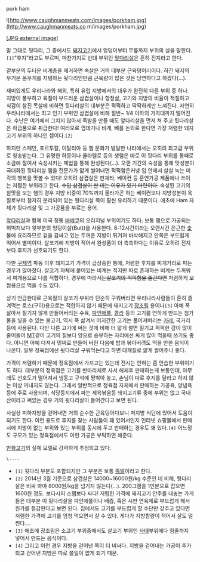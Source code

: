 pork ham

![http://www.caughmanmeats.com/images/porkham.jpg](http://www.caughmanmeats.co
m/images/porkham.jpg)

[[JPG external image]](http://www.caughmanmeats.com/images/porkham.jpg)

  
말 그대로 뒷다리, 그 중에서도 [돼지고기](%EB%8F%BC%EC%A7%80%EA%B3%A0%EA%B8%B0.md)에서 엉덩이부터
무릎까지 부위의 살을 말한다.`[1]`"후지"라고도 부르며, 마찬가지로 반대 부위인
[앞다리살](%EC%95%9E%EB%8B%A4%EB%A6%AC%EC%82%B4.md)은 흔히 전지라고 한다.

겉부분의 두터운 비계층을 제거하면 속살은 거의 대부분 근육덩어리이다. 하긴 돼지의 무거운 몸무게를 지탱하는 뒷다리인만큼 근육량이 많은 것은
당연하다고 하겠다(...).

재미있게도 우리나라와 해외, 특히 유럽 지방에서의 대우가 완전히 다른 부위 중 하나. 지방이 풍부하고 육질이 부드러운 삼겹살이나 항정살,
고기와 지방의 비율이 적절하고 식감이 찰진 목살에 비하면 뒷다리살의 대부분은 퍽퍽하고 딱딱하게만 느껴진다. 자연히 우리나라에서는 최고 인기
부위인 삼겹살에 비해 절반~ 1/4 이하의 가격대까지 떨어진다. 수난은 여기에서 그치지 않아서 족발을 만들 때도 앞다리살을 먼저 쳐 주고
뒷다리살은 하급품으로 취급한다! 여러모로 껍데기나 비계, 뼈를 논외로 한다면 가장 저렴한 돼지고기 부위의 하나인 셈이다.`[2]`

하지만 스페인, 포르투칼, 이탈리아 등 햄 문화가 발달한 나라에서는 오히려 최고급 부위로 칭송받는다. 그 유명한 하몽이나 쿨라텔로 등의
생햄은 바로 이 뒷다리 부위를 통째로 소금에 절여서 숙성시키는 제법을 통해 완성된다(...). 오랜 기간의 숙성을 통해 맛성분이 극대화된
뒷다리살 햄을 전문가가 얇게 썰어내면 퍽퍽함은커녕 입 안에서 살살 녹는 미각의 행복을 맛볼 수 있다! 오히려 삼겹살은 판체타, 베이컨 등
훈연가공 제품에나 쓰이는 저렴한 부위라고 한다. <del>수입 삼겹살이 싼 데는 이유가 있기 마련이다.</del> 숙성된 고기의 참맛을 보는
햄의 경우 지방 비중이 70%까지 올라가곤 하는 베이컨보다 지방성분이 육질로부터 철저히 분리되어 있는 뒷다리살 쪽이 훨씬 유리하기 때문이다.
애초에 Ham 자체가 뒷다리살 및 그 가공품을 부르는 용어.

[앞다리살](%EC%95%9E%EB%8B%A4%EB%A6%AC%EC%82%B4.md)과 함께 미국 정통
[바베큐](%EB%B0%94%EB%B2%A0%ED%81%90.md)의 오리지널 부위이기도 하다. 보통 햄으로 가공되는 허벅지보다
윗부분의 엉덩이살(Butt)을 사용한다. 8-12시간이라는 오랜시간 은근한 [숯](%EC%88%AF.md)불에 요리하므로 겉을 감싸고
있는 두꺼운 지방이 튀겨져 바삭해지고 안쪽은 부드럽게 익어서 별미이다. 살코기에 지방이 적어서 완성품이 더 촉촉하다는 이유로 오히려 전지보다
후지가 선호되기도 한다.

다만 [구제역](%EA%B5%AC%EC%A0%9C%EC%97%AD.md) 파동 이후 돼지고기 가격이 급상승한 통에, 저렴한 후지를
찌개거리로 파는 경우가 많아졌다. 살코기 자체에 붙어있는 비계는 적지만 따로 존재하는 비계는 두꺼워서 찌개용으로 나름 적합하다. 경우에
따라서는<del>살코기의 퍽퍽함을 즐긴다면</del> 저렴하게 보쌈용으로 먹을 수도 있다.

상기 언급한대로 근육질의 살코기 부위라 단순히 구워버리면 우리나라사람들이 흔히 즐겨먹는 로스(구이)용으로는 적합하지 않기 때문에 돼지고기
[장조림](%EC%9E%A5%EC%A1%B0%EB%A6%BC.md) 용이나`[3]` 아예 푹 삶아서 질기지 않게 만들어버리는 수육,
[파인애플](%ED%8C%8C%EC%9D%B8%EC%95%A0%ED%94%8C.md),
[콜라](%EC%BD%9C%EB%9D%BC.md) 등의 고기를 연하게 만드는 첨가물을 넣을 수 있는 불고기, 역시 푹 삶겨서 어지간한
고기는 풀어져버리는 [카레](%EC%B9%B4%EB%A0%88.md), 국거리 등에 사용된다. 다만 다른 고기에 써는 것에 비해 더
얇게 썰면 질기고 퍽퍽한 감이 많이 줄어들어 [MT](MT.md)같이 고기의 질보다 양으로 승부하는 자리에선 싸게 많이 먹을때 쓰기도
좋다. 아니면 아예 다져서 민찌로 만들어 버린 다음에 밥과 볶아버려도 먹을 만한 음식이 나온다. 일부 정육점에선 뒷다리살 구워먹는다고 하면
대패질로 얉게 썰어주니 좋다.

가격이 저렴하기 때문에 정육점에서 가지고는 있는데 전시는 안하는 좀 안습한 부위이기도 하다. 대부분의 정육점은 고기를 반마리체로 사서 해체후
판매하는게 보통인데, 아무래도 선호도가 떨어져서 냉동고 구석에 짱박아 놓고, 손님이 따로 후지를 달라고 하지 않는 이상 꺼내지도 않는다.
그래서 일반적으로 정육점 자체에서 판매하는 가공육, 양념육등에 주로 사용되며, 식당등지에서 파는 제육볶음등 돼지고기류 중에 부위는 없고
국내산이라고 써있는 경우 거의 뒷다리살이 들어간다고 보면 된다.

사실상 피하지방을 걷어내면 거의 순수한 근육덩이다보니 저지방 식단에 있어서 도움이 되기도 한다. 이런 용도로 후지를 찾는 사람들이 꽤
있어서인지 인터넷 쇼핑몰에서 판매시에 지방이 없는 부위와 있는 부위를 동시에 두고 판매하는 경우도 꽤 있다.`[4]` 어느정도 규모가 있는
정육점에서도 이런 가공은 부탁하면 해준다.

[만화고기](%EB%A7%8C%ED%99%94%EA%B3%A0%EA%B8%B0.md)의 실제 모델로 강력하게 추정되고 있다.

`\----`

  * `[1]` 뒷다리 부분도 포함되지만 그 부분은 보통 [족발](%EC%A1%B1%EB%B0%9C.md)이라고 한다.
  * `[2]` 2014년 3월 기준으로 삼겹살은 14000~16000원/kg 수준인 데 비해, 뒷다리살은 비싸 봐야 8000원/kg을 넘기지 않는다(...). 200그램을 1인분으로 잡으면 1600원 정도. 보다시피 스팸보다 싸다! 저렴한 가격에 돼지고기 안주를 내놓는 가게들은 대부분 이 뒷다리살을 파인애플이나 배즙, 혹은 시판 연육제로 부드럽게 해서 원가를 절감한다고 보면 된다. 집에서도 고기를 부드럽게 할 수단만 갖추고 있다면 저렴한 가격에 고기를 엄청 먹으면서 살 수 있다. 게다가 지방함량이 적어서 살도 덜 찐다....
  * `[3]` 애초에 장조림은 소고기 부위중에서도 살코기 부위인 [사태](%EC%82%AC%ED%83%9C.md)부위에다 힘줄까지 넣어서 만드는 음식이다.
  * `[4]` 그리고 이런 경우 지방을 걷어낸 쪽이 더 비싸다. 지방을 걷어내는 가공이 추가되고 걷어낸 지방은 따로 쓸일이 없게 되기 때문.


